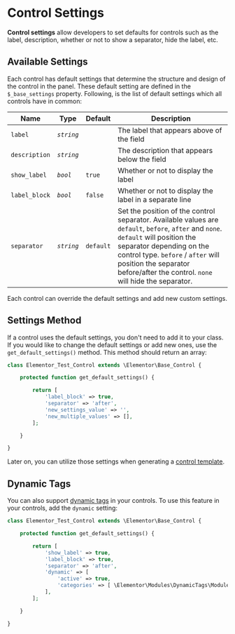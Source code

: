# Control Settings

<Badge type="tip" vertical="top" text="Elementor Core" /> <Badge type="warning" vertical="top" text="Advanced" />

**Control settings** allow developers to set defaults for controls such as the label, description, whether or not to show a separator, hide the label, etc.

## Available Settings

Each control has default settings that determine the structure and design of the control in the panel. These default setting are defined in the `$_base_settings` property.  Following, is the list of default settings which all controls have in common:

| Name          | Type       | Default   | Description                                      |
|---------------|------------|-----------|--------------------------------------------------|
| `label`       | _`string`_ |           | The label that appears above of the field        |
| `description` | _`string`_ |           | The description that appears below the field     |
| `show_label`  | _`bool`_   | `true`    | Whether or not to display the label              |
| `label_block` | _`bool`_   | `false`   | Whether or not to display the label in a separate line  |
| `separator`   | _`string`_ | `default` | Set the position of the control separator. Available values are `default`, `before`, `after` and `none`. `default` will position the separator depending on the control type. `before` / `after` will position the separator before/after the control. `none` will hide the separator. |

Each control can override the default settings and add new custom settings.

## Settings Method

If a control uses the default settings, you don't need to add it to your class. If you would like to change the default settings or add new ones, use the `get_default_settings()` method. This method should return an array:

```php
class Elementor_Test_Control extends \Elementor\Base_Control {

	protected function get_default_settings() {

		return [
			'label_block' => true,
			'separator' => 'after',
			'new_settings_value' => '',
			'new_multiple_values' => [],
		];

	}

}
```

Later on, you can utilize those settings when generating a [control template](./controls/control-template/).

## Dynamic Tags

You can also support [dynamic tags](./dynamic-tags/) in your controls. To use this feature in your controls, add the `dynamic` setting:

```php {9-12}
class Elementor_Test_Control extends \Elementor\Base_Control {

	protected function get_default_settings() {

		return [
			'show_label' => true,
			'label_block' => true,
			'separator' => 'after',
			'dynamic' => [
				'active' => true,
				'categories' => [ \Elementor\Modules\DynamicTags\Module::TEXT_CATEGORY ],
			],
		];

	}

}
```

